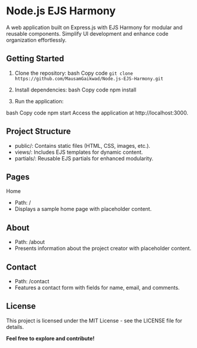 # Node.js EJS Harmony
A web application built on Express.js with EJS Harmony for modular and reusable components. Simplify UI development and enhance code organization effortlessly.

## Getting Started
1. Clone the repository:
bash
Copy code
``git clone https://github.com/MausamGaikwad/Node.js-EJS-Harmony.git``

2. Install dependencies:
bash
Copy code
npm install
3. Run the application:

bash
Copy code
npm start
Access the application at http://localhost:3000.

## Project Structure
* public/: Contains static files (HTML, CSS, images, etc.).
* views/: Includes EJS templates for dynamic content.
* partials/: Reusable EJS partials for enhanced modularity.

## Pages
Home
* Path: /
* Displays a sample home page with placeholder content.

## About
* Path: /about
* Presents information about the project creator with placeholder content.

## Contact
* Path: /contact
* Features a contact form with fields for name, email, and comments.

## License
This project is licensed under the MIT License - see the LICENSE file for details.

**Feel free to explore and contribute!**
